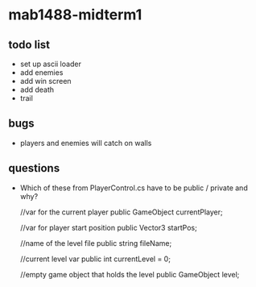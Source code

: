 # mab1488-midterm1

## todo list

* set up ascii loader
* add enemies
* add win screen
* add death
* trail

## bugs

* players and enemies will catch on walls

## questions

* Which of these from PlayerControl.cs have to be public / private and why?

    //var for the current player
    public GameObject currentPlayer;
    
    //var for player start position
    public Vector3 startPos;
    
    //name of the level file
    public string fileName;
    
    //current level var
    public int currentLevel = 0;
    
    //empty game object that holds the level
    public GameObject level;